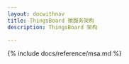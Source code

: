 ```yaml
---
layout: docwithnav
title: ThingsBoard 微服务架构
description: ThingsBoard 架构

---
```


{% include docs/reference/msa.md %}